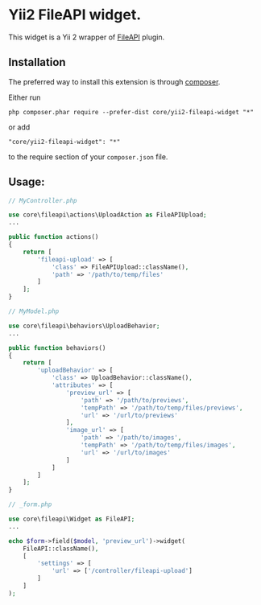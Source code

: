 Yii2 FileAPI widget.
==================
This widget is a Yii 2 wrapper of [FileAPI](https://github.com/RubaXa/jquery.fileapi) plugin.

Installation
------------

The preferred way to install this extension is through [composer](http://getcomposer.org/download/).

Either run

```
php composer.phar require --prefer-dist core/yii2-fileapi-widget "*"
```

or add

```
"core/yii2-fileapi-widget": "*"
```

to the require section of your `composer.json` file.

Usage:
------

```php
// MyController.php

use core\fileapi\actions\UploadAction as FileAPIUpload;
...

public function actions()
{
    return [
        'fileapi-upload' => [
            'class' => FileAPIUpload::className(),
            'path' => '/path/to/temp/files'
        ]
    ];
}
```

```php
// MyModel.php

use core\fileapi\behaviors\UploadBehavior;
...

public function behaviors()
{
    return [
        'uploadBehavior' => [
            'class' => UploadBehavior::className(),
            'attributes' => [
                'preview_url' => [
                    'path' => '/path/to/previews',
                    'tempPath' => '/path/to/temp/files/previews',
                    'url' => '/url/to/previews'
                ],
                'image_url' => [
                    'path' => '/path/to/images',
                    'tempPath' => '/path/to/temp/files/images',
                    'url' => '/url/to/images'
                ]
            ]
        ]
    ];
}
```

```php
// _form.php

use core\fileapi\Widget as FileAPI;
...

echo $form->field($model, 'preview_url')->widget(
    FileAPI::className(),
    [
        'settings' => [
            'url' => ['/controller/fileapi-upload']
        ]
    ]
);
```

